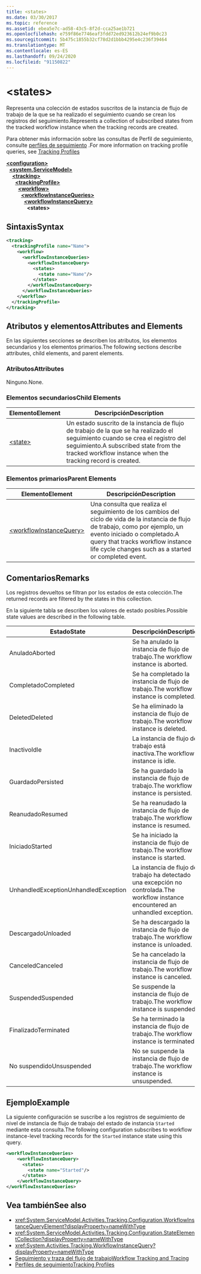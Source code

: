 ```yaml
---
title: <states>
ms.date: 03/30/2017
ms.topic: reference
ms.assetid: ebea5e7c-ad58-43c5-8f2d-cca25ae1b721
ms.openlocfilehash: e759f86e7746eaf3fdd72ed923612b24ef9b0c23
ms.sourcegitcommit: 5b475c1855b32cf78d2d1bbb4295e4c236f39464
ms.translationtype: MT
ms.contentlocale: es-ES
ms.lasthandoff: 09/24/2020
ms.locfileid: "91150822"
---
```

# \<states>

<span data-ttu-id="5bace-101">Representa una colección de estados suscritos de la instancia de flujo de trabajo de la que se ha realizado el seguimiento cuando se crean los registros del seguimiento.</span><span class="sxs-lookup"><span data-stu-id="5bace-101">Represents a collection of subscribed states from the tracked workflow instance when the tracking records are created.</span></span>  
  
 <span data-ttu-id="5bace-102">Para obtener más información sobre las consultas de Perfil de seguimiento, consulte [perfiles de seguimiento](../../../windows-workflow-foundation/tracking-profiles.md) .</span><span class="sxs-lookup"><span data-stu-id="5bace-102">For more information on tracking profile queries, see [Tracking Profiles](../../../windows-workflow-foundation/tracking-profiles.md)</span></span>  
  
[**\<configuration>**](../configuration-element.md)\
&nbsp;&nbsp;[**\<system.ServiceModel>**](system-servicemodel-of-workflow.md)\
&nbsp;&nbsp;&nbsp;&nbsp;[**\<tracking>**](tracking.md)\
&nbsp;&nbsp;&nbsp;&nbsp;&nbsp;&nbsp;[**\<trackingProfile>**](trackingprofile.md)\
&nbsp;&nbsp;&nbsp;&nbsp;&nbsp;&nbsp;&nbsp;&nbsp;[**\<workflow>**](workflow.md)\
&nbsp;&nbsp;&nbsp;&nbsp;&nbsp;&nbsp;&nbsp;&nbsp;&nbsp;&nbsp;[**\<workflowInstanceQueries>**](workflowinstancequeries.md)\
&nbsp;&nbsp;&nbsp;&nbsp;&nbsp;&nbsp;&nbsp;&nbsp;&nbsp;&nbsp;&nbsp;&nbsp;[**\<workflowInstanceQuery>**](workflowinstancequery.md)\
&nbsp;&nbsp;&nbsp;&nbsp;&nbsp;&nbsp;&nbsp;&nbsp;&nbsp;&nbsp;&nbsp;&nbsp;&nbsp;&nbsp;**\<states>**  
  
## <a name="syntax"></a><span data-ttu-id="5bace-103">Sintaxis</span><span class="sxs-lookup"><span data-stu-id="5bace-103">Syntax</span></span>  
  
```xml  
<tracking>
  <trackingProfile name="Name">
    <workflow>
      <workflowInstanceQueries>
        <workflowInstanceQuery>
          <states>
            <state name="Name"/>
          </states>
        </workflowInstanceQuery>
      </workflowInstanceQueries>
    </workflow>
  </trackingProfile>
</tracking>  
```  
  
## <a name="attributes-and-elements"></a><span data-ttu-id="5bace-104">Atributos y elementos</span><span class="sxs-lookup"><span data-stu-id="5bace-104">Attributes and Elements</span></span>  

 <span data-ttu-id="5bace-105">En las siguientes secciones se describen los atributos, los elementos secundarios y los elementos primarios.</span><span class="sxs-lookup"><span data-stu-id="5bace-105">The following sections describe attributes, child elements, and parent elements.</span></span>  
  
### <a name="attributes"></a><span data-ttu-id="5bace-106">Atributos</span><span class="sxs-lookup"><span data-stu-id="5bace-106">Attributes</span></span>  

 <span data-ttu-id="5bace-107">Ninguno.</span><span class="sxs-lookup"><span data-stu-id="5bace-107">None.</span></span>  
  
### <a name="child-elements"></a><span data-ttu-id="5bace-108">Elementos secundarios</span><span class="sxs-lookup"><span data-stu-id="5bace-108">Child Elements</span></span>  
  
|<span data-ttu-id="5bace-109">Elemento</span><span class="sxs-lookup"><span data-stu-id="5bace-109">Element</span></span>|<span data-ttu-id="5bace-110">Descripción</span><span class="sxs-lookup"><span data-stu-id="5bace-110">Description</span></span>|  
|-------------|-----------------|  
|[\<state>](states.md)|<span data-ttu-id="5bace-111">Un estado suscrito de la instancia de flujo de trabajo de la que se ha realizado el seguimiento cuando se crea el registro del seguimiento.</span><span class="sxs-lookup"><span data-stu-id="5bace-111">A subscribed state from the tracked workflow instance when the tracking record is created.</span></span>|  
  
### <a name="parent-elements"></a><span data-ttu-id="5bace-112">Elementos primarios</span><span class="sxs-lookup"><span data-stu-id="5bace-112">Parent Elements</span></span>  
  
|<span data-ttu-id="5bace-113">Elemento</span><span class="sxs-lookup"><span data-stu-id="5bace-113">Element</span></span>|<span data-ttu-id="5bace-114">Descripción</span><span class="sxs-lookup"><span data-stu-id="5bace-114">Description</span></span>|  
|-------------|-----------------|  
|[\<workflowInstanceQuery>](workflowinstancequery.md)|<span data-ttu-id="5bace-115">Una consulta que realiza el seguimiento de los cambios del ciclo de vida de la instancia de flujo de trabajo, como por ejemplo, un evento iniciado o completado.</span><span class="sxs-lookup"><span data-stu-id="5bace-115">A query that tracks workflow instance life cycle changes such as a started or completed event.</span></span>|  
  
## <a name="remarks"></a><span data-ttu-id="5bace-116">Comentarios</span><span class="sxs-lookup"><span data-stu-id="5bace-116">Remarks</span></span>  

 <span data-ttu-id="5bace-117">Los registros devueltos se filtran por los estados de esta colección.</span><span class="sxs-lookup"><span data-stu-id="5bace-117">The returned records are filtered by the states in this collection.</span></span>  
  
 <span data-ttu-id="5bace-118">En la siguiente tabla se describen los valores de estado posibles.</span><span class="sxs-lookup"><span data-stu-id="5bace-118">Possible state values are described in the following table.</span></span>  
  
|<span data-ttu-id="5bace-119">Estado</span><span class="sxs-lookup"><span data-stu-id="5bace-119">State</span></span>|<span data-ttu-id="5bace-120">Descripción</span><span class="sxs-lookup"><span data-stu-id="5bace-120">Description</span></span>|  
|-----------|-----------------|  
|<span data-ttu-id="5bace-121">Anulado</span><span class="sxs-lookup"><span data-stu-id="5bace-121">Aborted</span></span>|<span data-ttu-id="5bace-122">Se ha anulado la instancia de flujo de trabajo.</span><span class="sxs-lookup"><span data-stu-id="5bace-122">The workflow instance is aborted.</span></span>|  
|<span data-ttu-id="5bace-123">Completado</span><span class="sxs-lookup"><span data-stu-id="5bace-123">Completed</span></span>|<span data-ttu-id="5bace-124">Se ha completado la instancia de flujo de trabajo.</span><span class="sxs-lookup"><span data-stu-id="5bace-124">The workflow instance is completed.</span></span>|  
|<span data-ttu-id="5bace-125">Deleted</span><span class="sxs-lookup"><span data-stu-id="5bace-125">Deleted</span></span>|<span data-ttu-id="5bace-126">Se ha eliminado la instancia de flujo de trabajo.</span><span class="sxs-lookup"><span data-stu-id="5bace-126">The workflow instance is deleted.</span></span>|  
|<span data-ttu-id="5bace-127">Inactivo</span><span class="sxs-lookup"><span data-stu-id="5bace-127">Idle</span></span>|<span data-ttu-id="5bace-128">La instancia de flujo de trabajo está inactiva.</span><span class="sxs-lookup"><span data-stu-id="5bace-128">The workflow instance is idle.</span></span>|  
|<span data-ttu-id="5bace-129">Guardado</span><span class="sxs-lookup"><span data-stu-id="5bace-129">Persisted</span></span>|<span data-ttu-id="5bace-130">Se ha guardado la instancia de flujo de trabajo.</span><span class="sxs-lookup"><span data-stu-id="5bace-130">The workflow instance is persisted.</span></span>|  
|<span data-ttu-id="5bace-131">Reanudado</span><span class="sxs-lookup"><span data-stu-id="5bace-131">Resumed</span></span>|<span data-ttu-id="5bace-132">Se ha reanudado la instancia de flujo de trabajo.</span><span class="sxs-lookup"><span data-stu-id="5bace-132">The workflow instance is resumed.</span></span>|  
|<span data-ttu-id="5bace-133">Iniciado</span><span class="sxs-lookup"><span data-stu-id="5bace-133">Started</span></span>|<span data-ttu-id="5bace-134">Se ha iniciado la instancia de flujo de trabajo.</span><span class="sxs-lookup"><span data-stu-id="5bace-134">The workflow instance is started.</span></span>|  
|<span data-ttu-id="5bace-135">UnhandledException</span><span class="sxs-lookup"><span data-stu-id="5bace-135">UnhandledException</span></span>|<span data-ttu-id="5bace-136">La instancia de flujo de trabajo ha detectado una excepción no controlada.</span><span class="sxs-lookup"><span data-stu-id="5bace-136">The workflow instance encountered an unhandled exception.</span></span>|  
|<span data-ttu-id="5bace-137">Descargado</span><span class="sxs-lookup"><span data-stu-id="5bace-137">Unloaded</span></span>|<span data-ttu-id="5bace-138">Se ha descargado la instancia de flujo de trabajo.</span><span class="sxs-lookup"><span data-stu-id="5bace-138">The workflow instance is unloaded.</span></span>|  
|<span data-ttu-id="5bace-139">Canceled</span><span class="sxs-lookup"><span data-stu-id="5bace-139">Canceled</span></span>|<span data-ttu-id="5bace-140">Se ha cancelado la instancia de flujo de trabajo.</span><span class="sxs-lookup"><span data-stu-id="5bace-140">The workflow instance is canceled.</span></span>|  
|<span data-ttu-id="5bace-141">Suspended</span><span class="sxs-lookup"><span data-stu-id="5bace-141">Suspended</span></span>|<span data-ttu-id="5bace-142">Se suspende la instancia de flujo de trabajo.</span><span class="sxs-lookup"><span data-stu-id="5bace-142">The workflow instance is suspended.</span></span>|  
|<span data-ttu-id="5bace-143">Finalizado</span><span class="sxs-lookup"><span data-stu-id="5bace-143">Terminated</span></span>|<span data-ttu-id="5bace-144">Se ha terminado la instancia de flujo de trabajo.</span><span class="sxs-lookup"><span data-stu-id="5bace-144">The workflow instance is terminated.</span></span>|  
|<span data-ttu-id="5bace-145">No suspendido</span><span class="sxs-lookup"><span data-stu-id="5bace-145">Unsuspended</span></span>|<span data-ttu-id="5bace-146">No se suspende la instancia de flujo de trabajo.</span><span class="sxs-lookup"><span data-stu-id="5bace-146">The workflow instance is unsuspended.</span></span>|  
  
## <a name="example"></a><span data-ttu-id="5bace-147">Ejemplo</span><span class="sxs-lookup"><span data-stu-id="5bace-147">Example</span></span>  

 <span data-ttu-id="5bace-148">La siguiente configuración se suscribe a los registros de seguimiento de nivel de instancia de flujo de trabajo del estado de instancia `Started` mediante esta consulta.</span><span class="sxs-lookup"><span data-stu-id="5bace-148">The following configuration subscribes to workflow instance-level tracking records for the `Started` instance state using this query.</span></span>  
  
```xml  
<workflowInstanceQueries>  
    <workflowInstanceQuery>  
      <states>  
        <state name="Started"/>  
      </states>  
    </workflowInstanceQuery>  
</workflowInstanceQueries>  
```  
  
## <a name="see-also"></a><span data-ttu-id="5bace-149">Vea también</span><span class="sxs-lookup"><span data-stu-id="5bace-149">See also</span></span>

- <xref:System.ServiceModel.Activities.Tracking.Configuration.WorkflowInstanceQueryElement?displayProperty=nameWithType>
- <xref:System.ServiceModel.Activities.Tracking.Configuration.StateElementCollection?displayProperty=nameWithType>
- <xref:System.Activities.Tracking.WorkflowInstanceQuery?displayProperty=nameWithType>
- [<span data-ttu-id="5bace-150">Seguimiento y traza del flujo de trabajo</span><span class="sxs-lookup"><span data-stu-id="5bace-150">Workflow Tracking and Tracing</span></span>](../../../windows-workflow-foundation/workflow-tracking-and-tracing.md)
- [<span data-ttu-id="5bace-151">Perfiles de seguimiento</span><span class="sxs-lookup"><span data-stu-id="5bace-151">Tracking Profiles</span></span>](../../../windows-workflow-foundation/tracking-profiles.md)
